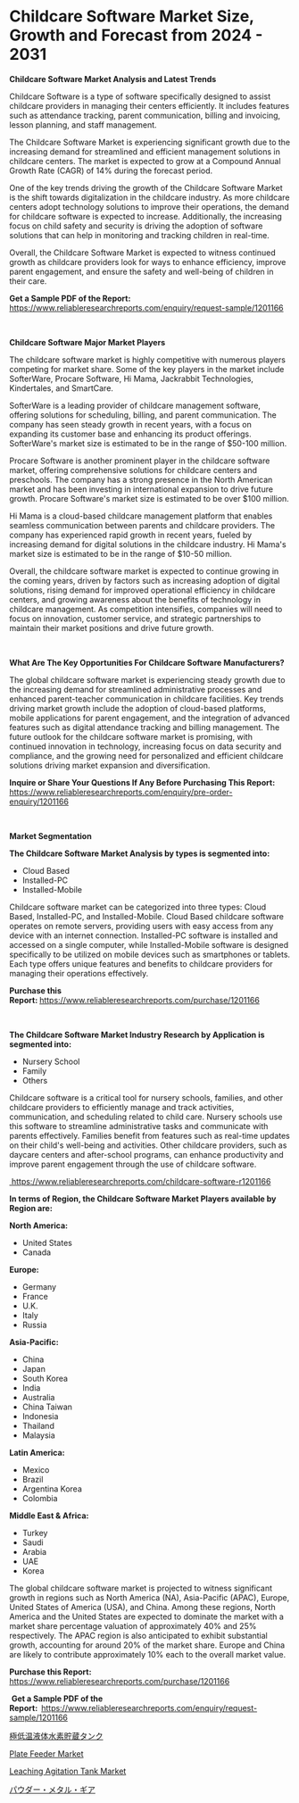 <p><h1>Childcare Software Market Size, Growth and Forecast from 2024 - 2031</h1></p><p><strong>Childcare Software Market Analysis and Latest Trends</strong></p>
<p><p>Childcare Software is a type of software specifically designed to assist childcare providers in managing their centers efficiently. It includes features such as attendance tracking, parent communication, billing and invoicing, lesson planning, and staff management.</p><p>The Childcare Software Market is experiencing significant growth due to the increasing demand for streamlined and efficient management solutions in childcare centers. The market is expected to grow at a Compound Annual Growth Rate (CAGR) of 14% during the forecast period. </p><p>One of the key trends driving the growth of the Childcare Software Market is the shift towards digitalization in the childcare industry. As more childcare centers adopt technology solutions to improve their operations, the demand for childcare software is expected to increase. Additionally, the increasing focus on child safety and security is driving the adoption of software solutions that can help in monitoring and tracking children in real-time.</p><p>Overall, the Childcare Software Market is expected to witness continued growth as childcare providers look for ways to enhance efficiency, improve parent engagement, and ensure the safety and well-being of children in their care.</p></p>
<p><strong>Get a Sample PDF of the Report:&nbsp;</strong> <a href="https://www.reliableresearchreports.com/enquiry/request-sample/1201166">https://www.reliableresearchreports.com/enquiry/request-sample/1201166</a></p>
<p>&nbsp;</p>
<p><strong>Childcare Software Major Market Players</strong></p>
<p><p>The childcare software market is highly competitive with numerous players competing for market share. Some of the key players in the market include SofterWare, Procare Software, Hi Mama, Jackrabbit Technologies, Kindertales, and SmartCare.</p><p>SofterWare is a leading provider of childcare management software, offering solutions for scheduling, billing, and parent communication. The company has seen steady growth in recent years, with a focus on expanding its customer base and enhancing its product offerings. SofterWare's market size is estimated to be in the range of $50-100 million.</p><p>Procare Software is another prominent player in the childcare software market, offering comprehensive solutions for childcare centers and preschools. The company has a strong presence in the North American market and has been investing in international expansion to drive future growth. Procare Software's market size is estimated to be over $100 million.</p><p>Hi Mama is a cloud-based childcare management platform that enables seamless communication between parents and childcare providers. The company has experienced rapid growth in recent years, fueled by increasing demand for digital solutions in the childcare industry. Hi Mama's market size is estimated to be in the range of $10-50 million.</p><p>Overall, the childcare software market is expected to continue growing in the coming years, driven by factors such as increasing adoption of digital solutions, rising demand for improved operational efficiency in childcare centers, and growing awareness about the benefits of technology in childcare management. As competition intensifies, companies will need to focus on innovation, customer service, and strategic partnerships to maintain their market positions and drive future growth.</p></p>
<p>&nbsp;</p>
<p><strong>What Are The Key Opportunities For Childcare Software Manufacturers?</strong></p>
<p><p>The global childcare software market is experiencing steady growth due to the increasing demand for streamlined administrative processes and enhanced parent-teacher communication in childcare facilities. Key trends driving market growth include the adoption of cloud-based platforms, mobile applications for parent engagement, and the integration of advanced features such as digital attendance tracking and billing management. The future outlook for the childcare software market is promising, with continued innovation in technology, increasing focus on data security and compliance, and the growing need for personalized and efficient childcare solutions driving market expansion and diversification.</p></p>
<p><strong>Inquire or Share Your Questions If Any Before Purchasing This Report:</strong> <a href="https://www.reliableresearchreports.com/enquiry/pre-order-enquiry/1201166">https://www.reliableresearchreports.com/enquiry/pre-order-enquiry/1201166</a></p>
<p>&nbsp;</p>
<p><strong>Market Segmentation</strong></p>
<p><strong>The Childcare Software Market Analysis by types is segmented into:</strong></p>
<p><ul><li>Cloud Based</li><li>Installed-PC</li><li>Installed-Mobile</li></ul></p>
<p><p>Childcare software market can be categorized into three types: Cloud Based, Installed-PC, and Installed-Mobile. Cloud Based childcare software operates on remote servers, providing users with easy access from any device with an internet connection. Installed-PC software is installed and accessed on a single computer, while Installed-Mobile software is designed specifically to be utilized on mobile devices such as smartphones or tablets. Each type offers unique features and benefits to childcare providers for managing their operations effectively.</p></p>
<p><strong>Purchase this Report:&nbsp;</strong><a href="https://www.reliableresearchreports.com/purchase/1201166">https://www.reliableresearchreports.com/purchase/1201166</a></p>
<p>&nbsp;</p>
<p><strong>The Childcare Software Market Industry Research by Application is segmented into:</strong></p>
<p><ul><li>Nursery School</li><li>Family</li><li>Others</li></ul></p>
<p><p>Childcare software is a critical tool for nursery schools, families, and other childcare providers to efficiently manage and track activities, communication, and scheduling related to child care. Nursery schools use this software to streamline administrative tasks and communicate with parents effectively. Families benefit from features such as real-time updates on their child's well-being and activities. Other childcare providers, such as daycare centers and after-school programs, can enhance productivity and improve parent engagement through the use of childcare software.</p></p>
<p><a href="https://www.reliableresearchreports.com/childcare-software-r1201166">&nbsp;https://www.reliableresearchreports.com/childcare-software-r1201166</a></p>
<p><strong>In terms of Region, the Childcare Software Market Players available by Region are:</strong></p>
<p>
    <p> <strong> North America: </strong>
        <ul>
            <li>United States</li>
            <li>Canada</li>
        </ul>
        </p> 
    <p> <strong> Europe: </strong>
        <ul>
            <li>Germany</li>
            <li>France</li>
            <li>U.K.</li>
            <li>Italy</li>
            <li>Russia</li>
        </ul>
        </p> 
    <p> <strong> Asia-Pacific: </strong>
        <ul>
            <li>China</li>
            <li>Japan</li>
            <li>South Korea</li>
            <li>India</li>
            <li>Australia</li>
            <li>China Taiwan</li>
            <li>Indonesia</li>
            <li>Thailand</li>
            <li>Malaysia</li>
        </ul>
        </p> 
    <p> <strong> Latin America: </strong>
        <ul>
            <li>Mexico</li>
            <li>Brazil</li>
            <li>Argentina Korea</li>
            <li>Colombia</li>
        </ul>
        </p> 
    <p> <strong> Middle East & Africa: </strong>
        <ul>
            <li>Turkey</li>
            <li>Saudi</li>
            <li>Arabia</li>
            <li>UAE</li>
            <li>Korea</li>
        </ul>
    </p>
    </p>
<p><p>The global childcare software market is projected to witness significant growth in regions such as North America (NA), Asia-Pacific (APAC), Europe, United States of America (USA), and China. Among these regions, North America and the United States are expected to dominate the market with a market share percentage valuation of approximately 40% and 25% respectively. The APAC region is also anticipated to exhibit substantial growth, accounting for around 20% of the market share. Europe and China are likely to contribute approximately 10% each to the overall market value.</p></p>
<p><strong>Purchase this Report: </strong><a href="https://www.reliableresearchreports.com/purchase/1201166">https://www.reliableresearchreports.com/purchase/1201166</a></p>
<p>&nbsp;<strong>Get a Sample PDF of the Report:&nbsp;&nbsp;</strong><a href="https://www.reliableresearchreports.com/enquiry/request-sample/1201166">https://www.reliableresearchreports.com/enquiry/request-sample/1201166</a></p>
<p><strong></strong></p>
<p><p><a href="https://github.com/leigh4852023/Market-Research-Report-List-2/blob/main/4092410181744.md">極低温液体水素貯蔵タンク</a></p><p><a href="https://github.com/JuliaFadel1922/Market-Research-Report-List-2/blob/main/plate-feeder-market.md">Plate Feeder Market</a></p><p><a href="https://github.com/moyahfrancoestellec51j635wcx/Market-Research-Report-List-3/blob/main/leaching-agitation-tank-market.md">Leaching Agitation Tank Market</a></p><p><a href="https://github.com/SimeonBode1/Market-Research-Report-List-1/blob/main/5333642181745.md">パウダー・メタル・ギア</a></p></p>